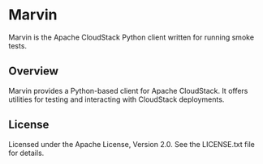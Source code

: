 # Marvin

Marvin is the Apache CloudStack Python client written for running smoke tests.

## Overview

Marvin provides a Python-based client for Apache CloudStack. It offers utilities for testing and interacting with CloudStack deployments.

## License

Licensed under the Apache License, Version 2.0. See the LICENSE.txt file for details.
